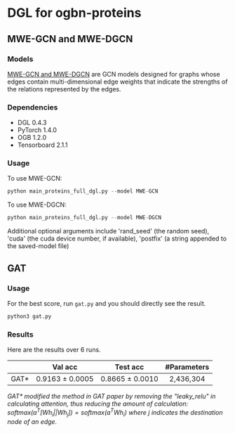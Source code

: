 # DGL for ogbn-proteins

## MWE-GCN and MWE-DGCN

### Models
[MWE-GCN and MWE-DGCN](https://cims.nyu.edu/~chenzh/files/GCN_with_edge_weights.pdf) are GCN models designed for graphs whose edges contain multi-dimensional edge weights that indicate the strengths of the relations represented by the edges.

### Dependencies
- DGL 0.4.3
- PyTorch 1.4.0
- OGB 1.2.0
- Tensorboard 2.1.1

### Usage

To use MWE-GCN:
```python
python main_proteins_full_dgl.py --model MWE-GCN
```

To use MWE-DGCN:
```python
python main_proteins_full_dgl.py --model MWE-DGCN
```

Additional optional arguments include 'rand_seed' (the random seed), 'cuda' (the cuda device number, if available), 'postfix' (a string appended to the saved-model file)

## GAT

### Usage

For the best score, run `gat.py` and you should directly see the result.

```bash
python3 gat.py
```

### Results

Here are the results over 6 runs.

|      |     Val acc     |    Test acc     | #Parameters |
|:----:|:---------------:|:---------------:|:-----------:|
| GAT* | 0.9163 ± 0.0005 | 0.8665 ± 0.0010 |  2,436,304  |

*GAT\* modified the method in GAT paper by removing the "leaky_relu" in calculating attention, thus reducing the amount of calculation: $\text{softmax}(a^T[Wh_i||Wh_j])=\text{softmax}(a^T Wh_i)$  where $\text{j}$ indicates the destination node of an edge.*
